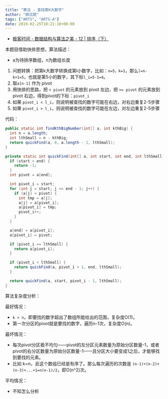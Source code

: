 ```yaml
---
title: "算法 - 查找第K大数字"
author: "颇忒脱"
tags: ["ARTS", "ARTS-A"]
date: 2019-02-25T10:21:10+08:00
---
```


<!--more-->

* [极客时间 - 数据结构与算法之美 - 12 | 排序（下）][1]


本题目借助快排思想，算法描述：

* a为待排序数组，n为数组长度

1. 问题转换：把第k大数字转换成第l小数字，比如：`n=5，k=1`，那么`l=n-k+1=5`，也就是第5小的数字，其下标`l_i=5-1=4`。
1. 取`a[n-1]` 作为 pivot
1. 用快排的思路，把 `< pivot` 的元素放到 pivot 左边，把 `>= pivot` 的元素放到 pivot 右边，得到pivot的下标：`pivot_i`
1. 如果 `pivot_i < l_i`，则说明被查找的数字可能在右边，对右边重复2-5步骤
1. 如果 `pivot_i > l_i`，则说明被查找的数字可能在左边，对左边重复2-5步骤

代码：

```java
public static int findKthBigNumber(int[] a, int kthBig) {
  int n = a.length;
  int lthSmall = n - kthBig;
  return quickFind(a, 0, a.length - 1, lthSmall);
}

private static int quickFind(int[] a, int start, int end, int lthSmall) {
  if (start > end) {
    return -1;
  }
  int pivot = a[end];

  int pivot_i = start;
  for (int j = start; j <= end - 1; j++) {
    if (a[j] < pivot) {
      int tmp = a[j];
      a[j] = a[pivot_i];
      a[pivot_i] = tmp;
      pivot_i++;
    }
  }

  a[end] = a[pivot_i];
  a[pivot_i] = pivot;

  if (pivot_i == lthSmall) {
    return a[pivot_i];
  }

  if (pivot_i < lthSmall) {
    return quickFind(a, pivot_i + 1, end, lthSmall);
  }

  return quickFind(a, start, pivot_i - 1, lthSmall);
}
```

算法复杂度分析：

最好情况：

* `k > n`，即要找的数字超出了数组所能给出的范围，复杂度O(1)。
* 第一次分区的pivot就是要找的数字，遍历n-1次，复杂度O(n)。

最坏情况：

* 每次pivot分区极不均匀——pivot的左分区元素数量为原始分区数量-1，或者pivot的右分区数量为原始分区数量-1——且分区大小要变成1之后，才能够找到要找的元素。
* 比如 k=n，且这个数组已经是有序了。那么每次遍历的次数是 `(n-1)+(n-2)+(n-3)+...+1=n(n-1)/2`，即O(n^2)次。

平均情况：

* 不知怎么分析

[1]: https://time.geekbang.org/column/article/41913
[merge-sort]: ../11-merge-sort